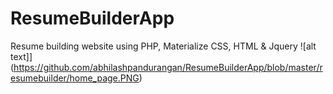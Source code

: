 # ResumeBuilderApp
Resume building website using PHP, Materialize CSS, HTML &amp; Jquery
![alt text]](https://github.com/abhilashpandurangan/ResumeBuilderApp/blob/master/resumebuilder/home_page.PNG)
